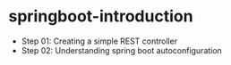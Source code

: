# springboot-introduction

- Step 01: Creating a simple REST controller
- Step 02: Understanding spring boot autoconfiguration

